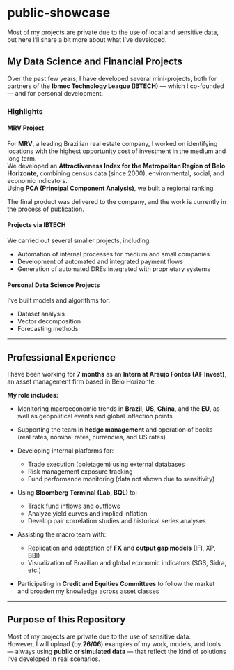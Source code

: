 # public-showcase

Most of my projects are private due to the use of local and sensitive data, but here I’ll share a bit more about what I’ve developed.

## My Data Science and Financial Projects

Over the past few years, I have developed several mini-projects, both for partners of the **Ibmec Technology League (IBTECH)** — which I co-founded — and for personal development.

### Highlights

#### MRV Project

For **MRV**, a leading Brazilian real estate company, I worked on identifying locations with the highest opportunity cost of investment in the medium and long term.  
We developed an **Attractiveness Index for the Metropolitan Region of Belo Horizonte**, combining census data (since 2000), environmental, social, and economic indicators.  
Using **PCA (Principal Component Analysis)**, we built a regional ranking.  

The final product was delivered to the company, and the work is currently in the process of publication.

#### Projects via IBTECH

We carried out several smaller projects, including:
- Automation of internal processes for medium and small companies  
- Development of automated and integrated payment flows  
- Generation of automated DREs integrated with proprietary systems  

#### Personal Data Science Projects

I’ve built models and algorithms for:
- Dataset analysis  
- Vector decomposition  
- Forecasting methods  

---

## Professional Experience

I have been working for **7 months** as an **Intern at Araujo Fontes (AF Invest)**, an asset management firm based in Belo Horizonte.

**My role includes:**
- Monitoring macroeconomic trends in **Brazil**, **US**, **China**, and the **EU**, as well as geopolitical events and global inflection points  
- Supporting the team in **hedge management** and operation of books (real rates, nominal rates, currencies, and US rates)  
- Developing internal platforms for:
  - Trade execution (boletagem) using external databases  
  - Risk management exposure tracking  
  - Fund performance monitoring (data not shown due to sensitivity)  

- Using **Bloomberg Terminal (Lab, BQL)** to:
  - Track fund inflows and outflows  
  - Analyze yield curves and implied inflation  
  - Develop pair correlation studies and historical series analyses  

- Assisting the macro team with:
  - Replication and adaptation of **FX** and **output gap models** (IFI, XP, BBI)  
  - Visualization of Brazilian and global economic indicators (SGS, Sidra, etc.)  

- Participating in **Credit and Equities Committees** to follow the market and broaden my knowledge across asset classes  

---

## Purpose of this Repository

Most of my projects are private due to the use of sensitive data.  
However, I will upload (by **26/06**) examples of my work, models, and tools — always using **public or simulated data** — that reflect the kind of solutions I’ve developed in real scenarios.

